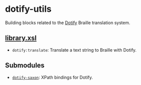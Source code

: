 dotify-utils
============

Building blocks related to the [Dotify][dotify] Braille translation
system.

[library.xsl](src/main/resources/xml/library.xsl)
-------------------------------------------------

- `dotify:translate`: Translate a text string to Braille with Dotify.

Submodules
----------

- [`dotify-saxon`](../dotify/dotify-saxon): XPath bindings for Dotify.


[dotify]: http://code.google.com/p/dotify/
